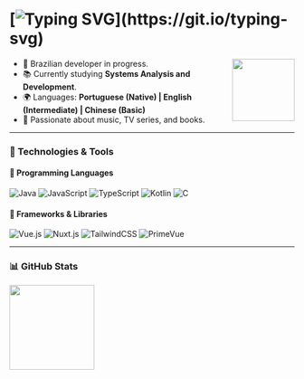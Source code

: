 # [![Typing SVG](https://readme-typing-svg.herokuapp.com/?color=FFD700&size=35&center=true&vCenter=true&width=1000&lines=Hello!+My+name+is+Beatriz.;I'm+a+Software+Developer.;Welcome+to+my+repository!)](https://git.io/typing-svg)     

<img align="right" height="110em" src="https://media4.giphy.com/media/v1.Y2lkPTc5MGI3NjExODN2c2JxYjVlaWJxYTlvZjd5Ymp0YmEwMTh2cHhsNzE4OXljZTJrZSZlcD12MV9pbnRlcm5hbF9naWZfYnlfaWQmY3Q9Zw/UoMzcaHdVdwrMlr2xv/giphy.gif"/>

- 🌱 Brazilian developer in progress.  
- 📚 Currently studying **Systems Analysis and Development**.  
- 🌍 Languages: **Portuguese (Native) | English (Intermediate) | Chinese (Basic)**  
- 💜 Passionate about music, TV series, and books.  

---

### 🔧 Technologies & Tools

#### 📌 Programming Languages
![Java](https://img.shields.io/badge/java-%23ED8B00.svg?style=for-the-badge&logo=openjdk&logoColor=white)
![JavaScript](https://img.shields.io/badge/JavaScript-F7DF1E?style=for-the-badge&logo=javascript&logoColor=black)
![TypeScript](https://img.shields.io/badge/TypeScript-3178C6?style=for-the-badge&logo=typescript&logoColor=white)
![Kotlin](https://img.shields.io/badge/Kotlin-0095D5?style=for-the-badge&logo=kotlin&logoColor=white)
![C](https://img.shields.io/badge/C-00599C?style=for-the-badge&logo=c&logoColor=white)

#### 📌 Frameworks & Libraries
![Vue.js](https://img.shields.io/badge/Vue.js-4FC08D?style=for-the-badge&logo=vue.js&logoColor=white)
![Nuxt.js](https://img.shields.io/badge/Nuxt.js-00C58E?style=for-the-badge&logo=nuxtdotjs&logoColor=white)
![TailwindCSS](https://img.shields.io/badge/TailwindCSS-38B2AC?style=for-the-badge&logo=tailwind-css&logoColor=white)
![PrimeVue](https://img.shields.io/badge/PrimeVue-6E9FDF?style=for-the-badge&logo=primevue&logoColor=white)  

---

### 📊 GitHub Stats

<div align="left">
  <img height="150em" src="https://github-readme-stats.vercel.app/api?username=thebiatriz&show_icons=true&theme=radical" />
</div>
